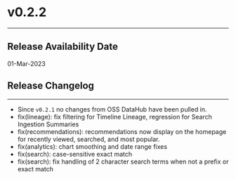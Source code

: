 # v0.2.2
---

Release Availability Date
---
01-Mar-2023

## Release Changelog
---
- Since `v0.2.1` no changes from OSS DataHub have been pulled in.
- fix(lineage): fix filtering for Timeline Lineage, regression for Search Ingestion Summaries
- fix(recommendations): recommendations now display on the homepage for recently viewed, searched, and most popular.
- fix(analytics): chart smoothing and date range fixes
- fix(search): case-sensitive exact match
- fix(search): fix handling of 2 character search terms when not a prefix or exact match